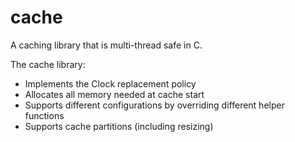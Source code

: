 cache
=====

A caching library that is multi-thread safe in C.

The cache library:
* Implements the Clock replacement policy
* Allocates all memory needed at cache start
* Supports different configurations by overriding different helper functions
* Supports cache partitions (including resizing)

